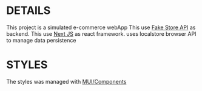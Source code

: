 # DETAILS

This project is a simulated e-commerce webApp
This use [Fake Store API](https://fakestoreapi.com/) as backend.
This use [Next JS](https://nextjs.org/) as react framework.
uses localstore browser API to manage data persistence

# STYLES
The styles was managed with [MUI/Components](https://mui.com/components/)
